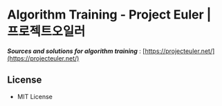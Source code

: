 # Algorithm Training - Project Euler | 프로젝트오일러

**_Sources and solutions for algorithm training_** : [https://projecteuler.net/](https://projecteuler.net/)



## License
+ MIT License


